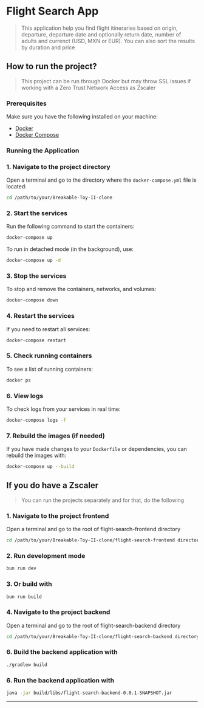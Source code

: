 # Flight Search App 

> This application help you find flight itineraries based on origin, departure, departure date and optionally return date, number of adults and currenct (USD, MXN or EUR). You can also sort the results by duration and price 

## How to run the project? 
> This project can be run through Docker but may throw SSL issues if working with a Zero Trust Network Access as Zscaler 

### Prerequisites
Make sure you have the following installed on your machine:

- [Docker](https://docs.docker.com/get-docker/)
- [Docker Compose](https://docs.docker.com/compose/install/)

### Running the Application

### 1. Navigate to the project directory
Open a terminal and go to the directory where the `docker-compose.yml` file is located:

```sh
cd /path/to/your/Breakable-Toy-II-clone
```

### 2. Start the services
Run the following command to start the containers:

```sh
docker-compose up
```

To run in detached mode (in the background), use:

```sh
docker-compose up -d
```

### 3. Stop the services
To stop and remove the containers, networks, and volumes:

```sh
docker-compose down
```

### 4. Restart the services
If you need to restart all services:

```sh
docker-compose restart
```

### 5. Check running containers
To see a list of running containers:

```sh
docker ps
```

### 6. View logs
To check logs from your services in real time:

```sh
docker-compose logs -f
```

### 7. Rebuild the images (if needed)
If you have made changes to your `Dockerfile` or dependencies, you can rebuild the images with:

```sh
docker-compose up --build
```

## If you do have a Zscaler 
> You can run the projects separately and for that, do the following
### 1. Navigate to the project frontend
Open a terminal and go to the root of flight-search-frontend directory 

```sh
cd /path/to/your/Breakable-Toy-II-clone/flight-search-frontend directory 
```

### 2. Run development mode

```sh
bun run dev 
```
### 3. Or build with 

```sh
bun run build 
```

### 4. Navigate to the project backend 
Open a terminal and go to the root of flight-search-backend directory 

```sh
cd /path/to/your/Breakable-Toy-II-clone/flight-search-backend directory 
```
### 6. Build the backend application with 
```sh
./gradlew build
```


### 6. Run the backend application with 
```sh
java -jar build/libs/flight-search-backend-0.0.1-SNAPSHOT.jar
```


---
